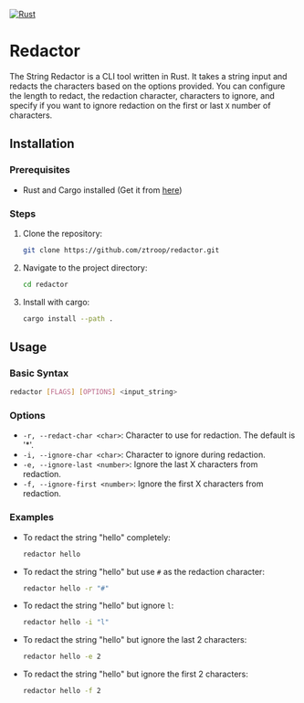 [![Rust](https://github.com/ztroop/redactor/actions/workflows/ci.yml/badge.svg)](https://github.com/ztroop/redactor/actions/workflows/ci.yml)

# Redactor

The String Redactor is a CLI tool written in Rust. It takes a string input and redacts the characters based on the options provided. You can configure the length to redact, the redaction character, characters to ignore, and specify if you want to ignore redaction on the first or last `X` number of characters.

## Installation

### Prerequisites

- Rust and Cargo installed (Get it from [here](https://www.rust-lang.org/tools/install))

### Steps

1. Clone the repository:

   ```bash
   git clone https://github.com/ztroop/redactor.git
   ```

2. Navigate to the project directory:

   ```bash
   cd redactor
   ```

3. Install with cargo:

   ```bash
   cargo install --path .
   ```

## Usage

### Basic Syntax

```bash
redactor [FLAGS] [OPTIONS] <input_string>
```

### Options

- `-r, --redact-char <char>`: Character to use for redaction. The default is '\*'.
- `-i, --ignore-char <char>`: Character to ignore during redaction.
- `-e, --ignore-last <number>`: Ignore the last X characters from redaction.
- `-f, --ignore-first <number>`: Ignore the first X characters from redaction.

### Examples

- To redact the string "hello" completely:

  ```bash
  redactor hello
  ```

- To redact the string "hello" but use `#` as the redaction character:

  ```bash
  redactor hello -r "#"
  ```

- To redact the string "hello" but ignore `l`:

  ```bash
  redactor hello -i "l"
  ```

- To redact the string "hello" but ignore the last 2 characters:

  ```bash
  redactor hello -e 2
  ```

- To redact the string "hello" but ignore the first 2 characters:

  ```bash
  redactor hello -f 2
  ```
